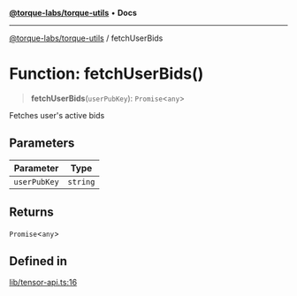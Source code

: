 [**@torque-labs/torque-utils**](../README.md) • **Docs**

***

[@torque-labs/torque-utils](../README.md) / fetchUserBids

# Function: fetchUserBids()

> **fetchUserBids**(`userPubKey`): `Promise`\<`any`\>

Fetches user's active bids

## Parameters

| Parameter | Type |
| ------ | ------ |
| `userPubKey` | `string` |

## Returns

`Promise`\<`any`\>

## Defined in

[lib/tensor-api.ts:16](https://github.com/torque-labs/torque-utils/blob/c76fb4101d477d1e8e6fb4f5de7a277964527c27/lib/tensor-api.ts#L16)
